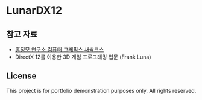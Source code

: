 # LunarDX12

## 참고 자료
- [홍정모 연구소 컴퓨터 그래픽스 새싹코스](https://www.honglab.ai/courses/graphicspt1)
- DirectX 12를 이용한 3D 게임 프로그래밍 입문 (Frank Luna)

## License
This project is for portfolio demonstration purposes only. All rights reserved.
